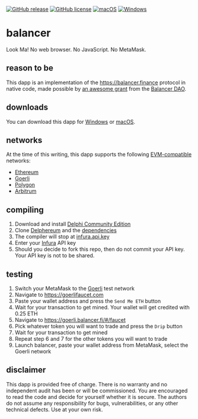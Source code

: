 [![GitHub release](https://img.shields.io/github/release/svanas/balancer)](https://github.com/svanas/balancer/releases/latest)
[![GitHub license](https://img.shields.io/github/license/svanas/balancer)](https://github.com/svanas/balancer/blob/main/LICENSE)
[![macOS](https://img.shields.io/badge/os-macOS-green)](https://github.com/svanas/balancer/releases/latest/download/macOS.zip)
[![Windows](https://img.shields.io/badge/os-Windows-green)](https://github.com/svanas/balancer/releases/latest/download/Windows.zip)

# balancer

Look Ma! No web browser. No JavaScript. No MetaMask.

## reason to be

This dapp is an implementation of the https://balancer.finance protocol in native code, made possible by [an awesome grant](https://twitter.com/BalancerGrants/status/1501558781330993153) from the [Balancer DAO](http://grants.balancer.community/).

## downloads

You can download this dapp for [Windows](https://github.com/svanas/balancer/releases/latest/download/Windows.zip) or [macOS](https://github.com/svanas/balancer/releases/latest/download/macOS.zip).

## networks

At the time of this writing, this dapp supports the following [EVM-compatible](https://chainlist.org) networks:
* [Ethereum](https://ethereum.org)
* [Goerli](https://goerli.etherscan.io)
* [Polygon](https://polygon.technology)
* [Arbitrum](https://arbitrum.io)

## compiling

1. Download and install [Delphi Community Edition](https://www.embarcadero.com/products/delphi/starter)
2. Clone [Delphereum](https://github.com/svanas/delphereum) and the [dependencies](https://github.com/svanas/delphereum#dependencies)
3. The compiler will stop at [infura.api.key](https://github.com/svanas/balancer/blob/main/infura.api.key)
4. Enter your [Infura](https://infura.io) API key
5. Should you decide to fork this repo, then do not commit your API key. Your API key is not to be shared.

## testing

1. Switch your MetaMask to the [Goerli](https://goerli.etherscan.io) test network
2. Navigate to https://goerlifaucet.com
3. Paste your wallet address and press the `Send Me ETH` button
4. Wait for your transaction to get mined. Your wallet will get credited with 0.25 ETH
5. Navigate to https://goerli.balancer.fi/#/faucet
6. Pick whatever token you will want to trade and press the `Drip` button
7. Wait for your transaction to get mined
8. Repeat step 6 and 7 for the other tokens you will want to trade
9. Launch balancer, paste your wallet address from MetaMask, select the Goerli network

## disclaimer

This dapp is provided free of charge. There is no warranty and no independent audit has been or will be commissioned. You are encouraged to read the code and decide for yourself whether it is secure. The authors do not assume any responsibility for bugs, vulnerabilities, or any other technical defects. Use at your own risk.
